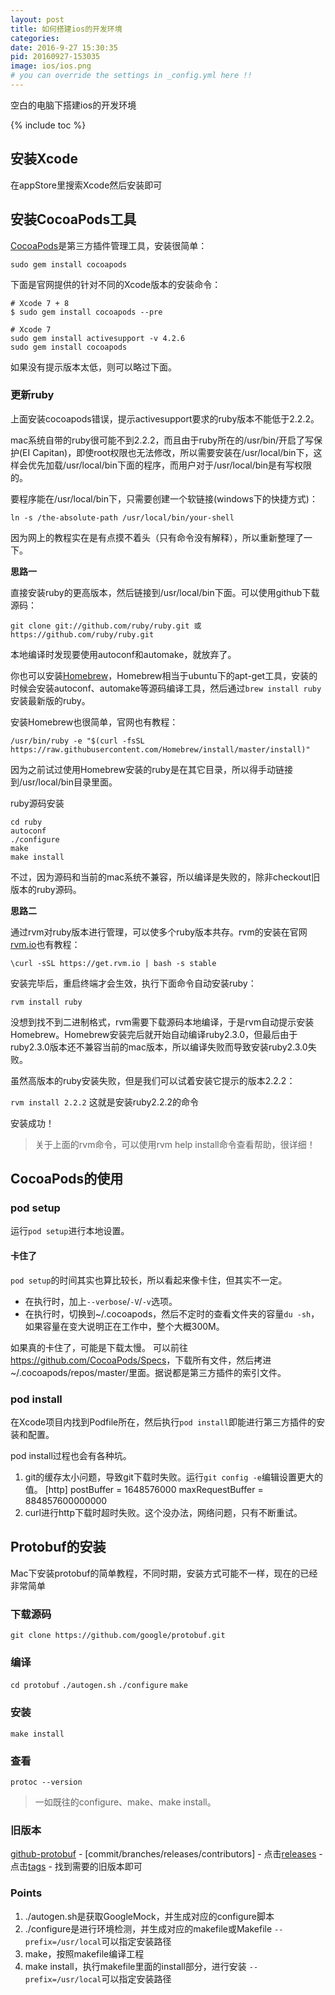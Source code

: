 ```yaml
---
layout: post
title: 如何搭建ios的开发环境
categories:
date: 2016-9-27 15:30:35
pid: 20160927-153035
image: ios/ios.png
# you can override the settings in _config.yml here !!
---
```

空白的电脑下搭建ios的开发环境

{% include toc %}



## 安装Xcode
在appStore里搜索Xcode然后安装即可



## 安装CocoaPods工具
[CocoaPods](https://cocoapods.org/)是第三方插件管理工具，安装很简单：

`sudo gem install cocoapods`

下面是官网提供的针对不同的Xcode版本的安装命令：

```
# Xcode 7 + 8
$ sudo gem install cocoapods --pre

# Xcode 7
sudo gem install activesupport -v 4.2.6
sudo gem install cocoapods
```
如果没有提示版本太低，则可以略过下面。

### 更新ruby
上面安装cocoapods错误，提示activesupport要求的ruby版本不能低于2.2.2。

mac系统自带的ruby很可能不到2.2.2，而且由于ruby所在的/usr/bin/开启了写保护(EI Capitan)，即使root权限也无法修改，所以需要安装在/usr/local/bin下，这样会优先加载/usr/local/bin下面的程序，而用户对于/usr/local/bin是有写权限的。

要程序能在/usr/local/bin下，只需要创建一个软链接(windows下的快捷方式)：

`ln -s /the-absolute-path /usr/local/bin/your-shell`

因为网上的教程实在是有点摸不着头（只有命令没有解释），所以重新整理了一下。

**思路一**

直接安装ruby的更高版本，然后链接到/usr/local/bin下面。可以使用github下载源码：

`git clone git://github.com/ruby/ruby.git 或 https://github.com/ruby/ruby.git`

本地编译时发现要使用autoconf和automake，就放弃了。

你也可以安装[Homebrew](http://brew.sh)，Homebrew相当于ubuntu下的apt-get工具，安装的时候会安装autoconf、automake等源码编译工具，然后通过`brew install ruby`安装最新版的ruby。

安装Homebrew也很简单，官网也有教程：

`/usr/bin/ruby -e "$(curl -fsSL https://raw.githubusercontent.com/Homebrew/install/master/install)"`

因为之前试过使用Homebrew安装的ruby是在其它目录，所以得手动链接到/usr/local/bin目录里面。

ruby源码安装

```
cd ruby
autoconf
./configure
make
make install
```
不过，因为源码和当前的mac系统不兼容，所以编译是失败的，除非checkout旧版本的ruby源码。

**思路二**

通过rvm对ruby版本进行管理，可以使多个ruby版本共存。rvm的安装在官网[rvm.io](http://rvm.io/)也有教程：

`\curl -sSL https://get.rvm.io | bash -s stable`

安装完毕后，重启终端才会生效，执行下面命令自动安装ruby：

`rvm install ruby`

没想到找不到二进制格式，rvm需要下载源码本地编译，于是rvm自动提示安装Homebrew。Homebrew安装完后就开始自动编译ruby2.3.0，但最后由于ruby2.3.0版本还不兼容当前的mac版本，所以编译失败而导致安装ruby2.3.0失败。

虽然高版本的ruby安装失败，但是我们可以试着安装它提示的版本2.2.2：

`rvm install 2.2.2` 这就是安装ruby2.2.2的命令

安装成功！

> 关于上面的rvm命令，可以使用rvm help install命令查看帮助，很详细！



## CocoaPods的使用

### pod setup
运行`pod setup`进行本地设置。

#### 卡住了
`pod setup`的时间其实也算比较长，所以看起来像卡住，但其实不一定。

- 在执行时，加上`--verbose`/`-V`/`-v`选项。
- 在执行时，切换到~/.cocoapods，然后不定时的查看文件夹的容量`du -sh`，如果容量在变大说明正在工作中，整个大概300M。

如果真的卡住了，可能是下载太慢。
可以前往<https://github.com/CocoaPods/Specs>，下载所有文件，然后拷进~/.cocoapods/repos/master/里面。据说都是第三方插件的索引文件。

### pod install
在Xcode项目内找到Podfile所在，然后执行`pod install`即能进行第三方插件的安装和配置。

pod install过程也会有各种坑。

1. git的缓存太小问题，导致git下载时失败。运行`git config -e`编辑设置更大的值。
    [http]
        postBuffer = 1648576000
        maxRequestBuffer = 884857600000000
2. curl进行http下载时超时失败。这个没办法，网络问题，只有不断重试。



## Protobuf的安装
Mac下安装protobuf的简单教程，不同时期，安装方式可能不一样，现在的已经非常简单

### 下载源码
`git clone https://github.com/google/protobuf.git`

### 编译
`cd protobuf`
`./autogen.sh`
`./configure`
`make`

### 安装
`make install`

### 查看
`protoc --version`

> 一如既往的configure、make、make install。

### 旧版本
[github-protobuf](https://github.com/google/protobuf) - [commit/branches/releases/contributors] - 点击[releases](https://github.com/google/protobuf/releases) - 点击[tags](https://github.com/google/protobuf/tags) - 找到需要的旧版本即可

### Points

1. ./autogen.sh是获取GoogleMock，并生成对应的configure脚本
2. ./configure是进行环境检测，并生成对应的makefile或Makefile
    `--prefix=/usr/local`可以指定安装路径
3. make，按照makefile编译工程
4. make install，执行makefile里面的install部分，进行安装
    `--prefix=/usr/local`可以指定安装路径
